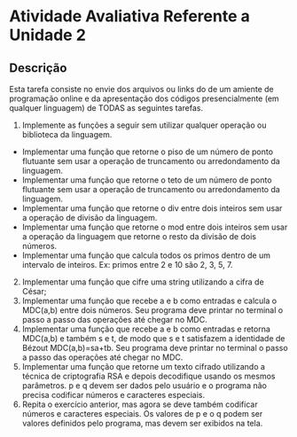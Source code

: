 # Atividade Avaliativa Referente a Unidade 2

## Descrição

Esta tarefa consiste no envie dos arquivos ou links do de um amiente de programação online e da apresentação dos códigos presencialmente (em qualquer linguagem) de TODAS as seguintes tarefas.

1. Implemente as funções a seguir sem utilizar qualquer operação ou biblioteca da linguagem.
- Implementar uma função que retorne o piso de um número de ponto flutuante sem usar a operação de truncamento ou arredondamento da linguagem.
- Implementar uma função que retorne o teto de um número de ponto flutuante sem usar a operação de truncamento ou arredondamento da linguagem.
- Implementar uma função que retorne o div entre dois inteiros sem usar a operação de divisão da linguagem.
- Implementar uma função que retorne o mod entre dois inteiros sem usar a operação da linguagem que retorne o resto da divisão de dois números.
- Implementar uma função que calcula todos os primos dentro de um intervalo de inteiros. Ex: primos entre 2 e 10 são 2, 3, 5, 7.
2. Implementar uma função que cifre uma string utilizando a cifra de César;
3. Implementar uma função que recebe a e b como entradas e calcula o MDC(a,b) entre dois números. Seu programa deve printar no terminal o passo a passo das operações até chegar no MDC.
4. Implementar uma função que recebe a e b como entradas e retorna MDC(a,b) e também s e t, de modo que s e t satisfazem a identidade de Bézout MDC(a,b)=sa+tb. Seu programa deve printar no terminal o passo a passo das operações até chegar no MDC.
5. Implementar uma função que retorne um texto cifrado utilizando a técnica de criptografia RSA e depois decodifique usando os mesmos parâmetros. p e q devem ser dados pelo usuário e o programa não precisa codificar números e caracteres especiais.
6. Repita o exercício anterior, mas agora se deve também codificar números e caracteres especiais. Os valores de p e o q podem ser valores definidos pelo programa, mas devem ser exibidos na tela.
